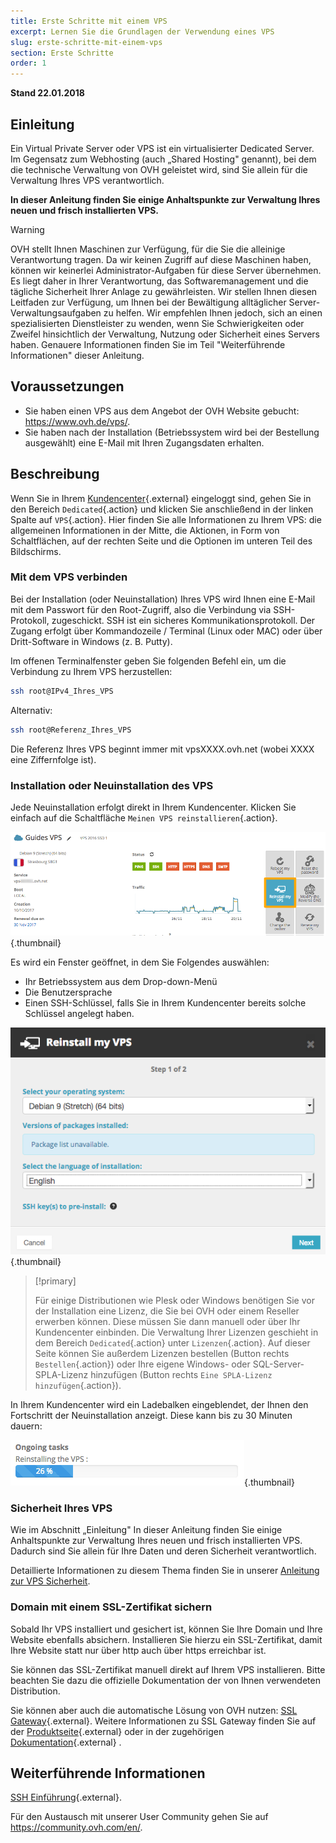 ```yaml
---
title: Erste Schritte mit einem VPS
excerpt: Lernen Sie die Grundlagen der Verwendung eines VPS
slug: erste-schritte-mit-einem-vps
section: Erste Schritte
order: 1
---
```


**Stand 22.01.2018**
 
## Einleitung

Ein Virtual Private Server oder VPS ist ein virtualisierter Dedicated Server. Im Gegensatz zum Webhosting (auch „Shared Hosting" genannt), bei dem die technische Verwaltung von OVH geleistet wird, sind Sie allein für die Verwaltung Ihres VPS verantwortlich. 

**In dieser Anleitung finden Sie einige Anhaltspunkte zur Verwaltung Ihres neuen und frisch installierten VPS.**


> [!warning]
>
> OVH stellt Ihnen Maschinen zur Verfügung, für die Sie die alleinige Verantwortung tragen. Da wir keinen Zugriff auf diese Maschinen haben, können wir keinerlei Administrator-Aufgaben für diese Server übernehmen. Es liegt daher in Ihrer Verantwortung, das Softwaremanagement und die tägliche Sicherheit Ihrer Anlage zu gewährleisten. Wir stellen Ihnen diesen Leitfaden zur Verfügung, um Ihnen bei der Bewältigung alltäglicher Server-Verwaltungsaufgaben zu helfen.  Wir empfehlen Ihnen jedoch, sich an einen spezialisierten Dienstleister zu wenden, wenn Sie Schwierigkeiten oder Zweifel hinsichtlich der Verwaltung, Nutzung oder Sicherheit eines Servers haben.  Genauere Informationen finden Sie im Teil "Weiterführende Informationen" dieser Anleitung. 
> 


## Voraussetzungen

- Sie haben einen VPS aus dem Angebot der OVH Website gebucht: <https://www.ovh.de/vps/>.
- Sie haben nach der Installation (Betriebssystem wird bei der Bestellung ausgewählt) eine E-Mail mit Ihren Zugangsdaten erhalten.


## Beschreibung

Wenn Sie in Ihrem [Kundencenter](https://www.ovh.com/auth/?action=gotomanager){.external} eingeloggt sind, gehen Sie in den Bereich `Dedicated`{.action} und klicken Sie anschließend in der linken Spalte auf `VPS`{.action}. Hier finden Sie alle Informationen zu Ihrem VPS: die allgemeinen Informationen in der Mitte, die Aktionen, in Form von Schaltflächen, auf der rechten Seite und die Optionen im unteren Teil des Bildschirms.

### Mit dem VPS verbinden

Bei der Installation (oder Neuinstallation) Ihres VPS wird Ihnen eine E-Mail mit dem Passwort für den Root-Zugriff, also die Verbindung via SSH-Protokoll, zugeschickt.  SSH ist ein sicheres Kommunikationsprotokoll.  Der Zugang erfolgt über Kommandozeile / Terminal (Linux oder MAC) oder über Dritt-Software in Windows (z. B. Putty).

Im offenen Terminalfenster geben Sie folgenden Befehl ein, um die Verbindung zu Ihrem VPS herzustellen: 

```sh
ssh root@IPv4_Ihres_VPS
```

Alternativ:

```sh
ssh root@Referenz_Ihres_VPS
```

Die Referenz Ihres VPS beginnt immer mit vpsXXXX.ovh.net (wobei XXXX eine Ziffernfolge ist).


### Installation oder Neuinstallation des VPS

Jede Neuinstallation erfolgt direkt in Ihrem Kundencenter. Klicken Sie einfach auf die Schaltfläche `Meinen VPS reinstallieren`{.action}.

![Neuinstallation des VPS](images/reinstall_manager.png){.thumbnail}

Es wird ein Fenster geöffnet, in dem Sie Folgendes auswählen:

- Ihr Betriebssystem aus dem Drop-down-Menü
- Die Benutzersprache
- Einen SSH-Schlüssel, falls Sie in Ihrem Kundencenter bereits solche Schlüssel angelegt haben. 


![Auswahlmenü für die Neuinstallation](images/reinstall_menu.png){.thumbnail}

> [!primary]
>
> Für einige Distributionen wie Plesk oder Windows benötigen Sie vor der Installation eine Lizenz, die Sie bei OVH oder einem Reseller erwerben können. Diese müssen Sie dann manuell oder über Ihr Kundencenter einbinden. Die Verwaltung Ihrer Lizenzen geschieht in dem Bereich `Dedicated`{.action} unter `Lizenzen`{.action}.
> Auf dieser Seite können Sie außerdem Lizenzen bestellen (Button rechts `Bestellen`{.action}) oder Ihre eigene Windows- oder SQL-Server-SPLA-Lizenz hinzufügen (Button rechts `Eine SPLA-Lizenz hinzufügen`{.action}).
> 

In Ihrem Kundencenter  wird ein Ladebalken eingeblendet, der Ihnen den Fortschritt der Neuinstallation anzeigt. Diese kann bis zu 30 Minuten dauern:

![Fortschritt der Neuinstallation](images/reinstall_task.png){.thumbnail}


### Sicherheit Ihres VPS

Wie im Abschnitt „Einleitung" In dieser Anleitung finden Sie einige Anhaltspunkte zur Verwaltung Ihres neuen und frisch installierten VPS. Dadurch sind Sie allein für Ihre Daten und deren Sicherheit verantwortlich. 

Detaillierte Informationen zu diesem Thema finden Sie in unserer [Anleitung zur VPS Sicherheit](https://docs.ovh.com/de/vps/vps-sicherheit/).


### Domain mit einem SSL-Zertifikat sichern

Sobald Ihr VPS installiert und gesichert ist, können Sie Ihre Domain und Ihre Website ebenfalls absichern. Installieren Sie hierzu ein SSL-Zertifikat, damit Ihre Website statt nur über http auch über https erreichbar ist.

Sie können das SSL-Zertifikat manuell direkt auf Ihrem VPS installieren. Bitte beachten Sie dazu die offizielle Dokumentation der von Ihnen verwendeten Distribution.

Sie können aber auch die automatische Lösung von OVH nutzen: [SSL Gateway](https://www.ovh.de/ssl-gateway/){.external}. Weitere Informationen zu SSL Gateway finden Sie auf der [Produktseite](https://www.ovh.de/ssl-gateway/){.external} oder in der zugehörigen [Dokumentation](https://docs.ovh.com/de/ssl-gateway/verwendung-von-ssl-gateway/){.external} .


## Weiterführende Informationen

[SSH Einführung](https://docs.ovh.com/gb/en/dedicated/ssh-introduction/){.external}.

Für den Austausch mit unserer User Community gehen Sie auf <https://community.ovh.com/en/>.